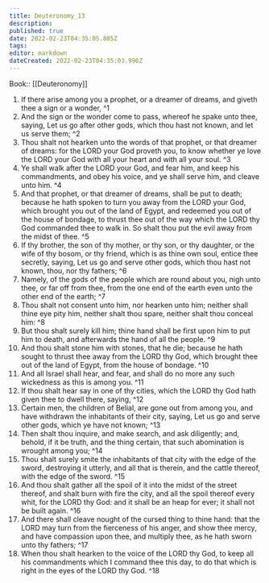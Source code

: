 ```yaml
---
title: Deuteronomy_13
description: 
published: true
date: 2022-02-23T04:35:05.805Z
tags: 
editor: markdown
dateCreated: 2022-02-23T04:35:03.996Z
---
```


 Book:: [[Deuteronomy]]
 1. If there arise among you a prophet, or a dreamer of dreams, and giveth thee a sign or a wonder, ^1
 2. And the sign or the wonder come to pass, whereof he spake unto thee, saying, Let us go after other gods, which thou hast not known, and let us serve them; ^2
 3. Thou shalt not hearken unto the words of that prophet, or that dreamer of dreams: for the LORD your God proveth you, to know whether ye love the LORD your God with all your heart and with all your soul. ^3
 4. Ye shall walk after the LORD your God, and fear him, and keep his commandments, and obey his voice, and ye shall serve him, and cleave unto him. ^4
 5. And that prophet, or that dreamer of dreams, shall be put to death; because he hath spoken to turn you away from the LORD your God, which brought you out of the land of Egypt, and redeemed you out of the house of bondage, to thrust thee out of the way which the LORD thy God commanded thee to walk in. So shalt thou put the evil away from the midst of thee. ^5
 6. If thy brother, the son of thy mother, or thy son, or thy daughter, or the wife of thy bosom, or thy friend, which is as thine own soul, entice thee secretly, saying, Let us go and serve other gods, which thou hast not known, thou, nor thy fathers; ^6
 7. Namely, of the gods of the people which are round about you, nigh unto thee, or far off from thee, from the one end of the earth even unto the other end of the earth; ^7
 8. Thou shalt not consent unto him, nor hearken unto him; neither shall thine eye pity him, neither shalt thou spare, neither shalt thou conceal him: ^8
 9. But thou shalt surely kill him; thine hand shall be first upon him to put him to death, and afterwards the hand of all the people. ^9
 10. And thou shalt stone him with stones, that he die; because he hath sought to thrust thee away from the LORD thy God, which brought thee out of the land of Egypt, from the house of bondage. ^10
 11. And all Israel shall hear, and fear, and shall do no more any such wickedness as this is among you. ^11
 12. If thou shalt hear say in one of thy cities, which the LORD thy God hath given thee to dwell there, saying, ^12
 13. Certain men, the children of Belial, are gone out from among you, and have withdrawn the inhabitants of their city, saying, Let us go and serve other gods, which ye have not known; ^13
 14. Then shalt thou inquire, and make search, and ask diligently; and, behold, if it be truth, and the thing certain, that such abomination is wrought among you; ^14
 15. Thou shalt surely smite the inhabitants of that city with the edge of the sword, destroying it utterly, and all that is therein, and the cattle thereof, with the edge of the sword. ^15
 16. And thou shalt gather all the spoil of it into the midst of the street thereof, and shalt burn with fire the city, and all the spoil thereof every whit, for the LORD thy God: and it shall be an heap for ever; it shall not be built again. ^16
 17. And there shall cleave nought of the cursed thing to thine hand: that the LORD may turn from the fierceness of his anger, and show thee mercy, and have compassion upon thee, and multiply thee, as he hath sworn unto thy fathers; ^17
 18. When thou shalt hearken to the voice of the LORD thy God, to keep all his commandments which I command thee this day, to do that which is right in the eyes of the LORD thy God. ^18
